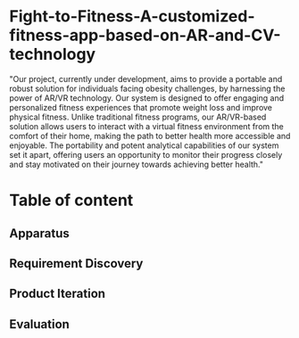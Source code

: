 # Fight-to-Fitness-A-customized-fitness-app-based-on-AR-and-CV-technology

"Our project, currently under development, aims to provide a portable and robust solution for individuals facing obesity challenges, by harnessing the power of AR/VR technology. Our system is designed to offer engaging and personalized fitness experiences that promote weight loss and improve physical fitness. Unlike traditional fitness programs, our AR/VR-based solution allows users to interact with a virtual fitness environment from the comfort of their home, making the path to better health more accessible and enjoyable. The portability and potent analytical capabilities of our system set it apart, offering users an opportunity to monitor their progress closely and stay motivated on their journey towards achieving better health."

# Table of content

## Apparatus

## Requirement Discovery

## Product Iteration

## Evaluation
